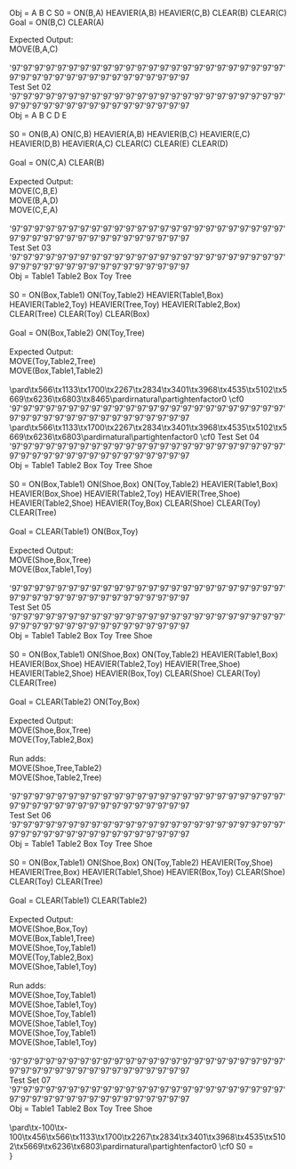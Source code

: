 
Obj = A B C
S0 = ON(B,A) HEAVIER(A,B) HEAVIER(C,B) CLEAR(B) CLEAR(C)
Goal = ON(B,C) CLEAR(A)

Expected Output:\
MOVE(B,A,C)\
\
\'97\'97\'97\'97\'97\'97\'97\'97\'97\'97\'97\'97\'97\'97\'97\'97\'97\'97\'97\'97\'97\'97\'97\'97\'97\'97\'97\'97\'97\'97\'97\'97\'97\'97\'97\'97\'97\'97\'97\'97\
Test Set 02\
\'97\'97\'97\'97\'97\'97\'97\'97\'97\'97\'97\'97\'97\'97\'97\'97\'97\'97\'97\'97\'97\'97\'97\'97\'97\'97\'97\'97\'97\'97\'97\'97\'97\'97\'97\'97\'97\'97\'97\'97\
Obj = A B C D E\
\
S0 = ON(B,A) ON(C,B) HEAVIER(A,B) HEAVIER(B,C) HEAVIER(E,C) HEAVIER(D,B) HEAVIER(A,C) CLEAR(C) CLEAR(E) CLEAR(D)\
\
Goal = ON(C,A) CLEAR(B)\
\
Expected Output:\
MOVE(C,B,E)\
MOVE(B,A,D)\
MOVE(C,E,A)\
\
\'97\'97\'97\'97\'97\'97\'97\'97\'97\'97\'97\'97\'97\'97\'97\'97\'97\'97\'97\'97\'97\'97\'97\'97\'97\'97\'97\'97\'97\'97\'97\'97\'97\'97\'97\'97\'97\'97\'97\'97\
Test Set 03\
\'97\'97\'97\'97\'97\'97\'97\'97\'97\'97\'97\'97\'97\'97\'97\'97\'97\'97\'97\'97\'97\'97\'97\'97\'97\'97\'97\'97\'97\'97\'97\'97\'97\'97\'97\'97\'97\'97\'97\'97\
Obj = Table1 Table2 Box Toy Tree \
\
S0 = ON(Box,Table1) ON(Toy,Table2) HEAVIER(Table1,Box) HEAVIER(Table2,Toy) HEAVIER(Tree,Toy) HEAVIER(Table2,Box) CLEAR(Tree) CLEAR(Toy) CLEAR(Box)\
\
Goal = ON(Box,Table2) ON(Toy,Tree) \
\
Expected Output:\
MOVE(Toy,Table2,Tree)\
MOVE(Box,Table1,Table2)\
\
\pard\tx566\tx1133\tx1700\tx2267\tx2834\tx3401\tx3968\tx4535\tx5102\tx5669\tx6236\tx6803\tx8465\pardirnatural\partightenfactor0
\cf0 \'97\'97\'97\'97\'97\'97\'97\'97\'97\'97\'97\'97\'97\'97\'97\'97\'97\'97\'97\'97\'97\'97\'97\'97\'97\'97\'97\'97\'97\'97\'97\'97\'97\'97\'97\'97\'97\'97\'97\'97\
\pard\tx566\tx1133\tx1700\tx2267\tx2834\tx3401\tx3968\tx4535\tx5102\tx5669\tx6236\tx6803\pardirnatural\partightenfactor0
\cf0 Test Set 04 \
\'97\'97\'97\'97\'97\'97\'97\'97\'97\'97\'97\'97\'97\'97\'97\'97\'97\'97\'97\'97\'97\'97\'97\'97\'97\'97\'97\'97\'97\'97\'97\'97\'97\'97\'97\'97\'97\'97\'97\'97\
Obj = Table1 Table2 Box Toy Tree Shoe\
\
S0 = ON(Box,Table1) ON(Shoe,Box) ON(Toy,Table2) HEAVIER(Table1,Box) HEAVIER(Box,Shoe) HEAVIER(Table2,Toy) HEAVIER(Tree,Shoe) HEAVIER(Table2,Shoe) HEAVIER(Toy,Box) CLEAR(Shoe) CLEAR(Toy) CLEAR(Tree)\
\
Goal = CLEAR(Table1) ON(Box,Toy)\
\
Expected Output:\
MOVE(Shoe,Box,Tree)\
MOVE(Box,Table1,Toy)\
\
\'97\'97\'97\'97\'97\'97\'97\'97\'97\'97\'97\'97\'97\'97\'97\'97\'97\'97\'97\'97\'97\'97\'97\'97\'97\'97\'97\'97\'97\'97\'97\'97\'97\'97\'97\'97\'97\'97\'97\'97\
Test Set 05\
\'97\'97\'97\'97\'97\'97\'97\'97\'97\'97\'97\'97\'97\'97\'97\'97\'97\'97\'97\'97\'97\'97\'97\'97\'97\'97\'97\'97\'97\'97\'97\'97\'97\'97\'97\'97\'97\'97\'97\'97\
Obj = Table1 Table2 Box Toy Tree Shoe\
\
S0 = ON(Box,Table1) ON(Shoe,Box) ON(Toy,Table2) HEAVIER(Table1,Box) HEAVIER(Box,Shoe) HEAVIER(Table2,Toy) HEAVIER(Tree,Shoe) HEAVIER(Table2,Shoe) HEAVIER(Box,Toy) CLEAR(Shoe) CLEAR(Toy) CLEAR(Tree)\
\
Goal = CLEAR(Table2) ON(Toy,Box)\
\
Expected Output:\
MOVE(Shoe,Box,Tree)\
MOVE(Toy,Table2,Box)\
\
Run adds:\
MOVE(Shoe,Tree,Table2)\
MOVE(Shoe,Table2,Tree)\
\
\'97\'97\'97\'97\'97\'97\'97\'97\'97\'97\'97\'97\'97\'97\'97\'97\'97\'97\'97\'97\'97\'97\'97\'97\'97\'97\'97\'97\'97\'97\'97\'97\'97\'97\'97\'97\'97\'97\'97\'97\
Test Set 06\
\'97\'97\'97\'97\'97\'97\'97\'97\'97\'97\'97\'97\'97\'97\'97\'97\'97\'97\'97\'97\'97\'97\'97\'97\'97\'97\'97\'97\'97\'97\'97\'97\'97\'97\'97\'97\'97\'97\'97\'97\
Obj = Table1 Table2 Box Toy Tree Shoe\
\
S0 = ON(Box,Table1) ON(Shoe,Box) ON(Toy,Table2) HEAVIER(Toy,Shoe) HEAVIER(Tree,Box) HEAVIER(Table1,Shoe) HEAVIER(Box,Toy) CLEAR(Shoe) CLEAR(Toy) CLEAR(Tree)\
\
Goal = CLEAR(Table1) CLEAR(Table2)\
\
Expected Output:\
MOVE(Shoe,Box,Toy)\
MOVE(Box,Table1,Tree)\
MOVE(Shoe,Toy,Table1)\
MOVE(Toy,Table2,Box)\
MOVE(Shoe,Table1,Toy)\
\
Run adds:\
MOVE(Shoe,Toy,Table1)\
MOVE(Shoe,Table1,Toy)\
MOVE(Shoe,Toy,Table1)\
MOVE(Shoe,Table1,Toy)\
MOVE(Shoe,Toy,Table1)\
MOVE(Shoe,Table1,Toy)\
\
\'97\'97\'97\'97\'97\'97\'97\'97\'97\'97\'97\'97\'97\'97\'97\'97\'97\'97\'97\'97\'97\'97\'97\'97\'97\'97\'97\'97\'97\'97\'97\'97\'97\'97\'97\'97\'97\'97\'97\'97\
Test Set 07\
\'97\'97\'97\'97\'97\'97\'97\'97\'97\'97\'97\'97\'97\'97\'97\'97\'97\'97\'97\'97\'97\'97\'97\'97\'97\'97\'97\'97\'97\'97\'97\'97\'97\'97\'97\'97\'97\'97\'97\'97\
Obj = Table1 Table2 Box Toy Tree Shoe\
\
\pard\tx-100\tx-100\tx456\tx566\tx1133\tx1700\tx2267\tx2834\tx3401\tx3968\tx4535\tx5102\tx5669\tx6236\tx6803\pardirnatural\partightenfactor0
\cf0 S0 = \
}